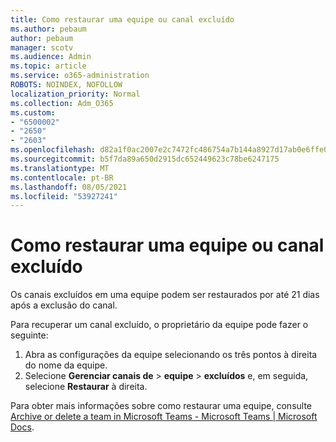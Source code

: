 ```yaml
---
title: Como restaurar uma equipe ou canal excluído
ms.author: pebaum
author: pebaum
manager: scotv
ms.audience: Admin
ms.topic: article
ms.service: o365-administration
ROBOTS: NOINDEX, NOFOLLOW
localization_priority: Normal
ms.collection: Adm_O365
ms.custom:
- "6500002"
- "2650"
- "2603"
ms.openlocfilehash: d82a1f0ac2007e2c7472fc486754a7b144a8927d17ab0e6ffe0fed6fd2ddf4e4
ms.sourcegitcommit: b5f7da89a650d2915dc652449623c78be6247175
ms.translationtype: MT
ms.contentlocale: pt-BR
ms.lasthandoff: 08/05/2021
ms.locfileid: "53927241"
---
```

# <a name="how-to-restore-a-deleted-team-or-channel"></a>Como restaurar uma equipe ou canal excluído

Os canais excluídos em uma equipe podem ser restaurados por até 21 dias após a exclusão do canal.

Para recuperar um canal excluído, o proprietário da equipe pode fazer o seguinte:

1. Abra as configurações da equipe selecionando os três pontos à direita do nome da equipe.
2. Selecione **Gerenciar canais de**  >  **equipe**  >  **excluídos** e, em seguida, selecione **Restaurar** à direita.

Para obter mais informações sobre como restaurar uma equipe, consulte [Archive or delete a team in Microsoft Teams - Microsoft Teams | Microsoft Docs](https://docs.microsoft.com/microsoftteams/archive-or-delete-a-team#restore-a-deleted-team).
